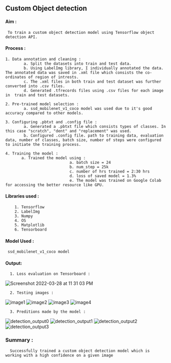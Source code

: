 ## Custom Object detection 

 #### Aim : 
     To train a custom object detection model using Tensorflow object detection API.
    

#### Process : 
    1. Data annotation and cleaning : 
            a. Split the datasets into train and test data.
            b. Using LabelImg library, I individually annotated the data. The annotated data was saved in .xml file which consists the co-ordinates of region of intrests. 
            c. The .xml files in both train and test dataset was further converted into .csv files. 
            d. Generated .tfrecords files using .csv files for each image in  train and test datasets. 

    2. Pre-trained model selection : 
            a. ssd_mobilenet_v1_coco model was used due to it's good accuracy compared to other models. 

    3. Configuring .pbtxt and .config file : 
            a. Generated a .pbtxt file which consists types of classes. In this case "scratch", "dent" and "replacement" was used. 
            b. Configured .config file. path to training data, evaluation data, number of classes, batch size, number of steps were configured to initiate the training process.

    4. Training the model : 
           a. Trained the model using : 
                                a. batch size = 24
                                b. num_step = 25k
                                c. number of hrs trained = 2:30 hrs 
                                d. loss of saved model = 1.3% 
                                e. The model was trained on Google Colab for accessing the better resource like GPU. 
                                


#### Libraries used : 
        1. Tensorflow 
        2. LabelImg 
        3. Numpy 
        4. OS
        5. Matplotlib
        6. Tensorboard 
        

#### Model Used :
     ssd_mobilenet_v1_coco model


#### Output: 

      1. Loss evaluation on Tensorboard : 
      
![Screenshot 2022-03-28 at 11 31 03 PM](https://user-images.githubusercontent.com/63935255/160678820-28555d32-4309-458a-b038-359c6dad820f.png)

      2. Testing images : 
![image1](https://user-images.githubusercontent.com/63935255/160679738-039e8662-e8ac-49d9-8ead-0c7ea993058f.jpg)
![image2](https://user-images.githubusercontent.com/63935255/160679744-69218b8e-914f-4397-a71d-a60424e7bb85.jpg)
![image3](https://user-images.githubusercontent.com/63935255/160679749-6f3a499f-effb-4428-9613-31a6d1fe6023.jpg)
![image4](https://user-images.githubusercontent.com/63935255/160679751-e2c96b04-4dbf-4b5c-93fd-f7d7b753ff49.jpg)


      3. Preditions made by the model : 
![detection_output0](https://user-images.githubusercontent.com/63935255/160679470-4c0de306-1726-43ae-8977-235bba199e2e.png)
![detection_output1](https://user-images.githubusercontent.com/63935255/160679488-9ef160b6-eead-4cbb-aba2-7b3d303642ce.png)
![detection_output2](https://user-images.githubusercontent.com/63935255/160679500-6848ba24-0a73-4f82-8a21-2bc88c7f18db.png)
![detection_output3](https://user-images.githubusercontent.com/63935255/160679513-96709135-d349-46f4-ba09-b261df37cb87.png)


### Summary : 
      Successfully trained a custom object detection model which is working with a high confidence on a given image 






